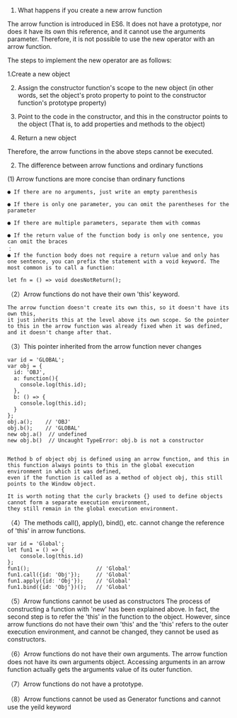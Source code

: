 1. What happens if you create a new arrow function

The arrow function is introduced in ES6. It does not have a prototype, 
nor does it have its own this reference, and it cannot use the arguments parameter. 
Therefore, it is not possible to use the new operator with an arrow function.



The steps to implement the new operator are as follows:
  
   1.Create a new object

   2. Assign the constructor function's scope to the new object (in other words, set the object's proto property to point to the constructor function's prototype property)

   3. Point to the code in the constructor, and this in the constructor points to the object (That is, to add properties and methods to the object)

  4. Return a new object


Therefore, the arrow functions in the above steps cannot be executed.


2. The difference between arrow functions and ordinary functions

(1) Arrow functions are more concise than ordinary functions

    ● If there are no arguments, just write an empty parenthesis
    
    ● If there is only one parameter, you can omit the parentheses for the parameter
    
    ● If there are multiple parameters, separate them with commas
    
    ● If the return value of the function body is only one sentence, you can omit the braces
    ：
    ● If the function body does not require a return value and only has one sentence, you can prefix the statement with a void keyword. The most common is to call a function:
    
    let fn = () => void doesNotReturn();


（2）Arrow functions do not have their own 'this' keyword. 

    The arrow function doesn't create its own this, so it doesn't have its own this, 
    it just inherits this at the level above its own scope. So the pointer to this in the arrow function was already fixed when it was defined, and it doesn't change after that.


（3）This pointer inherited from the arrow function never changes

    var id = 'GLOBAL';
    var obj = {
      id: 'OBJ',
      a: function(){
        console.log(this.id);
      },
      b: () => {
        console.log(this.id);
      }
    };
    obj.a();    // 'OBJ'
    obj.b();    // 'GLOBAL'
    new obj.a()  // undefined
    new obj.b()  // Uncaught TypeError: obj.b is not a constructor


    Method b of object obj is defined using an arrow function, and this in this function always points to this in the global execution environment in which it was defined, 
    even if the function is called as a method of object obj, this still points to the Window object.
    
    It is worth noting that the curly brackets {} used to define objects cannot form a separate execution environment, 
    they still remain in the global execution environment.


（4）The methods call(), apply(), bind(), etc. cannot change the reference of 'this' in arrow functions.

    var id = 'Global';
    let fun1 = () => {
        console.log(this.id)
    };
    fun1();                     // 'Global'
    fun1.call({id: 'Obj'});     // 'Global'
    fun1.apply({id: 'Obj'});    // 'Global'
    fun1.bind({id: 'Obj'})();   // 'Global'


（5）Arrow functions cannot be used as constructors
    The process of constructing a function with 'new' has been explained above. In fact, the second step is to refer the 'this' in the function to the object. 
    However, since arrow functions do not have their own 'this' and the 'this' refers to the outer execution environment, and cannot be changed, they cannot be used as constructors.


（6）Arrow functions do not have their own arguments.
    The arrow function does not have its own arguments object. Accessing arguments in an arrow function actually gets the arguments value of its outer function.

（7）Arrow functions do not have a prototype.

（8）Arrow functions cannot be used as Generator functions and cannot use the yeild keyword
